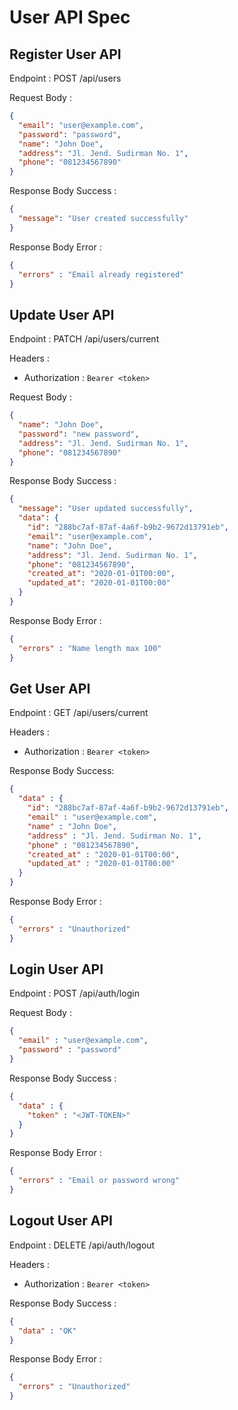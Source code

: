 # User API Spec

## Register User API

Endpoint :  POST /api/users

Request Body :

```json
{
  "email": "user@example.com",
  "password": "password",
  "name": "John Doe",
  "address": "Jl. Jend. Sudirman No. 1",
  "phone": "081234567890"
}
```

Response Body Success :

```json
{
  "message": "User created successfully"
}
```

Response Body Error :

```json
{
  "errors" : "Email already registered"
}
```

## Update User API

Endpoint : PATCH /api/users/current

Headers :
- Authorization : `Bearer <token>`

Request Body :

```json
{
  "name": "John Doe",
  "password": "new password",
  "address": "Jl. Jend. Sudirman No. 1",
  "phone": "081234567890"
}
```

Response Body Success :

```json
{
  "message": "User updated successfully",
  "data": {
    "id": "288bc7af-87af-4a6f-b9b2-9672d13791eb",
    "email": "user@example.com",
    "name": "John Doe",
    "address": "Jl. Jend. Sudirman No. 1",
    "phone": "081234567890",
    "created_at": "2020-01-01T00:00",
    "updated_at": "2020-01-01T00:00"
  }
}
```

Response Body Error :

```json
{
  "errors" : "Name length max 100"
}
```

## Get User API

Endpoint : GET /api/users/current

Headers :
- Authorization : `Bearer <token>`

Response Body Success:

```json
{
  "data" : {
    "id": "288bc7af-87af-4a6f-b9b2-9672d13791eb",
    "email" : "user@example.com",
    "name" : "John Doe",
    "address" : "Jl. Jend. Sudirman No. 1",
    "phone" : "081234567890",
    "created_at" : "2020-01-01T00:00",
    "updated_at" : "2020-01-01T00:00"
  }
}
```

Response Body Error :

```json
{
  "errors" : "Unauthorized"
}
```

## Login User API

Endpoint : POST /api/auth/login

Request Body :

```json
{
  "email" : "user@example.com",
  "password" : "password"
}
```

Response Body Success :

```json
{
  "data" : {
    "token" : "<JWT-TOKEN>"
  }
}
```

Response Body Error :

```json
{
  "errors" : "Email or password wrong"
}
```

## Logout User API

Endpoint : DELETE /api/auth/logout

Headers :
- Authorization : `Bearer <token>`

Response Body Success :

```json
{
  "data" : "OK"
}
```

Response Body Error :

```json
{
  "errors" : "Unauthorized"
}
```
